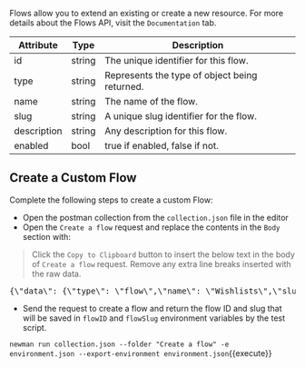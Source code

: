 
Flows allow you to extend an existing or create a new resource. For more details about the Flows API, visit the `Documentation` tab.

|Attribute|	Type|	Description|
|------------|--------------|----------|
|id|	string|	The unique identifier for this flow.|
|type|	string|	Represents the type of object being returned.|
|name|	string|	The name of the flow.|
|slug|	string|	A unique slug identifier for the flow.|
|description|	string|	Any description for this flow.|
|enabled|	bool|	true if enabled, false if not.|


## Create a Custom Flow

Complete the following steps to create a custom Flow:

* Open the postman collection from the `collection.json` file in the editor
* Open the `Create a flow` request and replace the contents in the `Body` section with:
> Click the `Copy to Clipboard` button to insert the below text in the body of `Create a flow` request.
> Remove any extra line breaks inserted with the raw data.

<pre class="file" data-filename="collection.json" data-target="insert" data-marker="#FLOW-BODY">
{\"data\": {\"type\": \"flow\",\"name\": \"Wishlists\",\"slug\": \"wishlists\",\"description\": \"Allow customers to store products they want to purchase at a later date\",\"enabled\": true}}
</pre>

* Send the request to create a flow and return the flow ID and slug that will be saved in `flowID` and `flowSlug` environment variables by the test script.

`newman run collection.json --folder "Create a flow" -e environment.json --export-environment environment.json`{{execute}}